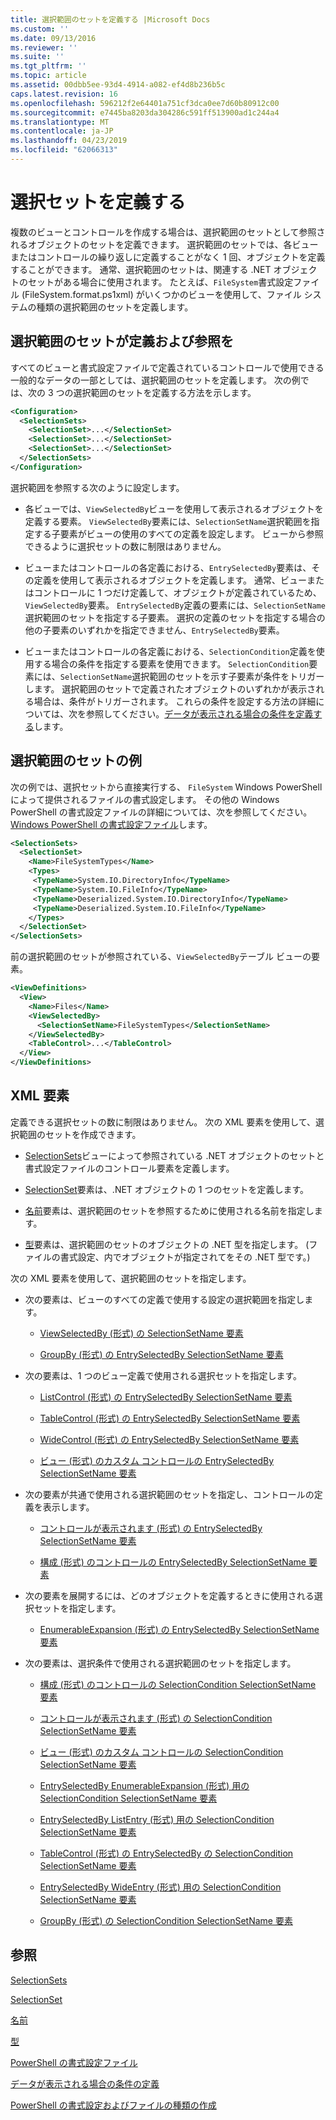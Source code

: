 ```yaml
---
title: 選択範囲のセットを定義する |Microsoft Docs
ms.custom: ''
ms.date: 09/13/2016
ms.reviewer: ''
ms.suite: ''
ms.tgt_pltfrm: ''
ms.topic: article
ms.assetid: 00dbb5ee-93d4-4914-a082-ef4d8b236b5c
caps.latest.revision: 16
ms.openlocfilehash: 596212f2e64401a751cf3dca0ee7d60b80912c00
ms.sourcegitcommit: e7445ba8203da304286c591ff513900ad1c244a4
ms.translationtype: MT
ms.contentlocale: ja-JP
ms.lasthandoff: 04/23/2019
ms.locfileid: "62066313"
---
```

# <a name="defining-selection-sets"></a>選択セットを定義する

複数のビューとコントロールを作成する場合は、選択範囲のセットとして参照されるオブジェクトのセットを定義できます。 選択範囲のセットでは、各ビューまたはコントロールの繰り返しに定義することがなく 1 回、オブジェクトを定義することができます。 通常、選択範囲のセットは、関連する .NET オブジェクトのセットがある場合に使用されます。 たとえば、`FileSystem`書式設定ファイル (FileSystem.format.ps1xml) がいくつかのビューを使用して、ファイル システムの種類の選択範囲のセットを定義します。

## <a name="where-selection-sets-are-defined-and-referenced"></a>選択範囲のセットが定義および参照を

すべてのビューと書式設定ファイルで定義されているコントロールで使用できる一般的なデータの一部としては、選択範囲のセットを定義します。 次の例では、次の 3 つの選択範囲のセットを定義する方法を示します。

```xml
<Configuration>
  <SelectionSets>
    <SelectionSet>...</SelectionSet>
    <SelectionSet>...</SelectionSet>
    <SelectionSet>...</SelectionSet>
  </SelectionSets>
</Configuration>
```

選択範囲を参照する次のように設定します。

- 各ビューでは、`ViewSelectedBy`ビューを使用して表示されるオブジェクトを定義する要素。 `ViewSelectedBy`要素には、`SelectionSetName`選択範囲を指定する子要素がビューの使用のすべての定義を設定します。 ビューから参照できるように選択セットの数に制限はありません。

- ビューまたはコントロールの各定義における、`EntrySelectedBy`要素は、その定義を使用して表示されるオブジェクトを定義します。 通常、ビューまたはコントロールに 1 つだけ定義して、オブジェクトが定義されているため、`ViewSelectedBy`要素。 `EntrySelectedBy`定義の要素には、`SelectionSetName`選択範囲のセットを指定する子要素。 選択の定義のセットを指定する場合の他の子要素のいずれかを指定できません、`EntrySelectedBy`要素。

- ビューまたはコントロールの各定義における、`SelectionCondition`定義を使用する場合の条件を指定する要素を使用できます。 `SelectionCondition`要素には、`SelectionSetName`選択範囲のセットを示す子要素が条件をトリガーします。 選択範囲のセットで定義されたオブジェクトのいずれかが表示される場合は、条件がトリガーされます。 これらの条件を設定する方法の詳細については、次を参照してください。[データが表示される場合の条件を定義する](./defining-conditions-for-displaying-data.md)します。

## <a name="selection-set-example"></a>選択範囲のセットの例

次の例では、選択セットから直接実行する、 `FileSystem` Windows PowerShell によって提供されるファイルの書式設定します。 その他の Windows PowerShell の書式設定ファイルの詳細については、次を参照してください。 [Windows PowerShell の書式設定ファイル](./powershell-formatting-files.md)します。

```xml
<SelectionSets>
  <SelectionSet>
    <Name>FileSystemTypes</Name>
    <Types>
     <TypeName>System.IO.DirectoryInfo</TypeName>
     <TypeName>System.IO.FileInfo</TypeName>
     <TypeName>Deserialized.System.IO.DirectoryInfo</TypeName>
     <TypeName>Deserialized.System.IO.FileInfo</TypeName>
    </Types>
  </SelectionSet>
</SelectionSets>
```

前の選択範囲のセットが参照されている、`ViewSelectedBy`テーブル ビューの要素。

```xml
<ViewDefinitions>
  <View>
    <Name>Files</Name>
    <ViewSelectedBy>
      <SelectionSetName>FileSystemTypes</SelectionSetName>
    </ViewSelectedBy>
    <TableControl>...</TableControl>
  </View>
</ViewDefinitions>

```

## <a name="xml-elements"></a>XML 要素

 定義できる選択セットの数に制限はありません。 次の XML 要素を使用して、選択範囲のセットを作成できます。

- [SelectionSets](./selectionsets-element-format.md)ビューによって参照されている .NET オブジェクトのセットと書式設定ファイルのコントロール要素を定義します。

- [SelectionSet](./selectionset-element-format.md)要素は、.NET オブジェクトの 1 つのセットを定義します。

- [名前](./name-element-for-selectionset-format.md)要素は、選択範囲のセットを参照するために使用される名前を指定します。

- [型](./types-element-for-selectionset-format.md)要素は、選択範囲のセットのオブジェクトの .NET 型を指定します。 (ファイルの書式設定、内でオブジェクトが指定されてをその .NET 型です。)

 次の XML 要素を使用して、選択範囲のセットを指定します。

- 次の要素は、ビューのすべての定義で使用する設定の選択範囲を指定します。

    - [ViewSelectedBy (形式) の SelectionSetName 要素](./selectionsetname-element-for-viewselectedby-format.md)

    - [GroupBy (形式) の EntrySelectedBy SelectionSetName 要素](./selectionsetname-element-for-entryselectedby-for-groupby-format.md)

- 次の要素は、1 つのビュー定義で使用される選択セットを指定します。

    - [ListControl (形式) の EntrySelectedBy SelectionSetName 要素](./selectionsetname-element-for-entryselectedby-for-listcontrol-format.md)

    - [TableControl (形式) の EntrySelectedBy SelectionSetName 要素](./selectionsetname-element-for-entryselectedby-for-tablecontrol-format.md)

    - [WideControl (形式) の EntrySelectedBy SelectionSetName 要素](./selectionsetname-element-for-entryselectedby-for-widecontrol-format.md)

    - [ビュー (形式) のカスタム コントロールの EntrySelectedBy SelectionSetName 要素](./selectionsetname-element-for-entryselectedby-for-customcontrol-for-view-format.md)

- 次の要素が共通で使用される選択範囲のセットを指定し、コントロールの定義を表示します。

    - [コントロールが表示されます (形式) の EntrySelectedBy SelectionSetName 要素](./selectionsetname-element-for-entryselectedby-for-controls-for-view-format.md)

    - [構成 (形式) のコントロールの EntrySelectedBy SelectionSetName 要素](./selectionsetname-element-for-entryselectedby-for-controls-for-configuration-format.md)

- 次の要素を展開するには、どのオブジェクトを定義するときに使用される選択セットを指定します。

    - [EnumerableExpansion (形式) の EntrySelectedBy SelectionSetName 要素](./selectionsetname-element-for-entryselectedby-for-enumerableexpansion-format.md)

- 次の要素は、選択条件で使用される選択範囲のセットを指定します。

    - [構成 (形式) のコントロールの SelectionCondition SelectionSetName 要素](./selectionsetname-element-for-selectioncondition-for-controls-for-configuration-format.md)

    - [コントロールが表示されます (形式) の SelectionCondition SelectionSetName 要素](./selectionsetname-element-for-selectioncondition-for-controls-for-view-format.md)

    - [ビュー (形式) のカスタム コントロールの SelectionCondition SelectionSetName 要素](./selectionsetname-element-for-selectioncondition-for-customcontrol-for-view-format.md)

    - [EntrySelectedBy EnumerableExpansion (形式) 用の SelectionCondition SelectionSetName 要素](./selectionsetname-element-for-selectioncondition-for-entryselectedby-for-enumerableexpansion-format.md)

    - [EntrySelectedBy ListEntry (形式) 用の SelectionCondition SelectionSetName 要素](./selectionsetname-element-for-selectioncondition-for-entryselectedby-for-listentry-format.md)

    - [TableControl (形式) の EntrySelectedBy の SelectionCondition SelectionSetName 要素](./selectionsetname-element-for-selectioncondition-for-entryselectedby-for-tablecontrol-format.md)

    - [EntrySelectedBy WideEntry (形式) 用の SelectionCondition SelectionSetName 要素](./selectionsetname-element-for-selectioncondition-for-entryselectedby-for-wideentry-format.md)

    - [GroupBy (形式) の SelectionCondition SelectionSetName 要素](./selectionsetname-element-for-selectioncondition-for-groupby-format.md)

## <a name="see-also"></a>参照

[SelectionSets](./selectionsets-element-format.md)

[SelectionSet](./selectionset-element-format.md)

[名前](./name-element-for-selectionset-format.md)

[型](./types-element-for-selectionset-format.md)

[PowerShell の書式設定ファイル](./powershell-formatting-files.md)

[データが表示される場合の条件の定義](./defining-conditions-for-displaying-data.md)

[PowerShell の書式設定およびファイルの種類の作成](./writing-a-powershell-formatting-file.md)
